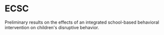 # ECSC
 Preliminary results on the effects of an integrated school-based behavioral intervention on children's disruptive behavior.

